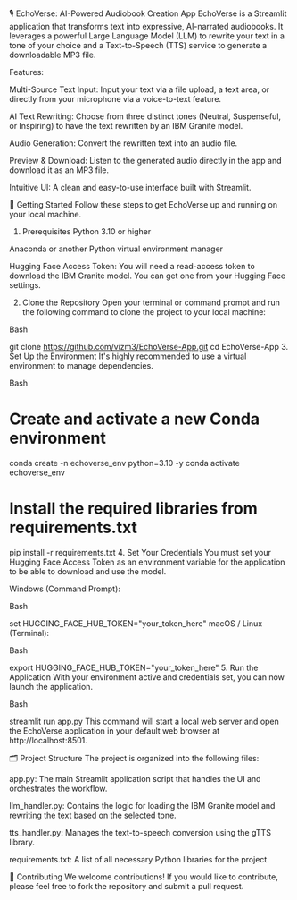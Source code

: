 🎙️ EchoVerse: AI-Powered Audiobook Creation App
EchoVerse is a Streamlit application that transforms text into expressive, AI-narrated audiobooks. It leverages a powerful Large Language Model (LLM) to rewrite your text in a tone of your choice and a Text-to-Speech (TTS) service to generate a downloadable MP3 file.

Features:

Multi-Source Text Input: Input your text via a file upload, a text area, or directly from your microphone via a voice-to-text feature.

AI Text Rewriting: Choose from three distinct tones (Neutral, Suspenseful, or Inspiring) to have the text rewritten by an IBM Granite model.

Audio Generation: Convert the rewritten text into an audio file.

Preview & Download: Listen to the generated audio directly in the app and download it as an MP3 file.

Intuitive UI: A clean and easy-to-use interface built with Streamlit.

🚀 Getting Started
Follow these steps to get EchoVerse up and running on your local machine.

1. Prerequisites
Python 3.10 or higher

Anaconda or another Python virtual environment manager

Hugging Face Access Token: You will need a read-access token to download the IBM Granite model. You can get one from your Hugging Face settings.

2. Clone the Repository
Open your terminal or command prompt and run the following command to clone the project to your local machine:

Bash

git clone https://github.com/vizm3/EchoVerse-App.git
cd EchoVerse-App
3. Set Up the Environment
It's highly recommended to use a virtual environment to manage dependencies.

Bash

# Create and activate a new Conda environment
conda create -n echoverse_env python=3.10 -y
conda activate echoverse_env

# Install the required libraries from requirements.txt
pip install -r requirements.txt
4. Set Your Credentials
You must set your Hugging Face Access Token as an environment variable for the application to be able to download and use the model.

Windows (Command Prompt):

Bash

set HUGGING_FACE_HUB_TOKEN="your_token_here"
macOS / Linux (Terminal):

Bash

export HUGGING_FACE_HUB_TOKEN="your_token_here"
5. Run the Application
With your environment active and credentials set, you can now launch the application.

Bash

streamlit run app.py
This command will start a local web server and open the EchoVerse application in your default web browser at http://localhost:8501.

🗂️ Project Structure
The project is organized into the following files:

app.py: The main Streamlit application script that handles the UI and orchestrates the workflow.

llm_handler.py: Contains the logic for loading the IBM Granite model and rewriting the text based on the selected tone.

tts_handler.py: Manages the text-to-speech conversion using the gTTS library.

requirements.txt: A list of all necessary Python libraries for the project.

🤝 Contributing
We welcome contributions! If you would like to contribute, please feel free to fork the repository and submit a pull request.